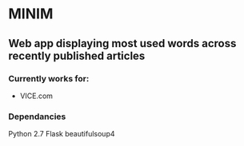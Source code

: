 # MINIM

## Web app displaying most used words across recently published articles

### Currently works for:
* VICE.com

### Dependancies
Python 2.7
Flask
beautifulsoup4